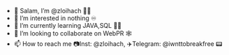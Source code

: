 - 👋 Salam, I’m @zloihach 🧔🏽
- 👀 I’m interested in nothing ♾️
- 🌱 I’m currently learning JAVA,SQL 👨‍💻
- 💞️ I’m looking to collaborate on WebPR 🕸️
- 📫 How to reach me 📷Inst: @zloihach, ✈️Telegram: @iwnttobreakfree 📟

<!---
zloihach/zloihach is a ✨ special ✨ repository because its `README.md` (this file) appears on your GitHub profile.
You can click the Preview link to take a look at your changes.
--->
